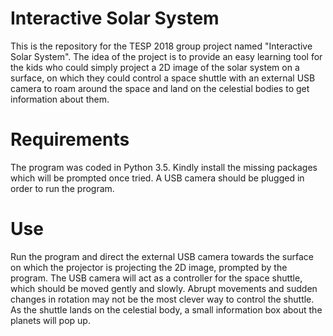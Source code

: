 # Interactive Solar System
This is the repository for the TESP 2018 group project named "Interactive Solar System". The idea of the project is to provide an easy learning tool for the kids who could simply project a 2D image of the solar system on a surface, on which they could control a space shuttle with an external USB camera to roam around the space and land on the celestial bodies to get information about them. 

# Requirements
The program was coded in Python 3.5. Kindly install the missing packages which will be prompted once tried. A USB camera should be plugged in order to run the program. 

# Use
Run the program and direct the external USB camera towards the surface on which the projector is projecting the 2D image, prompted by the program. The USB camera will act as a controller for the space shuttle, which should be moved gently and slowly. Abrupt movements and sudden changes in rotation may not be the most clever way to control the shuttle. As the shuttle lands on the celestial body, a small information box about the planets will pop up.

